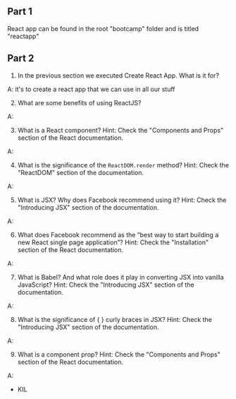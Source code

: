 ## Part 1

React app can be found in the root "bootcamp" folder and is titled "reactapp"

## Part 2

1. In the previous section we executed Create React App. What is it for?

A: it's to create a react app that we can use in all our stuff

2. What are some benefits of using ReactJS?

A: 

3. What is a React component? Hint: Check the "Components and Props" section of the React documentation.

A:

4. What is the significance of the `ReactDOM.render` method? Hint: Check the "ReactDOM" section of the documentation.

A: 

5. What is JSX? Why does Facebook recommend using it? Hint: Check the "Introducing JSX" section of the documentation.

A: 

6. What does Facebook recommend as the “best way to start building a new React single page application”? Hint: Check the "Installation" section of the React documentation.

A: 

7. What is Babel? And what role does it play in converting JSX into vanilla JavaScript? Hint: Check the "Introducing JSX" section of the documentation.

A: 

8. What is the significance of { } curly braces in JSX? Hint: Check the "Introducing JSX" section of the documentation.

A: 

9.  What is a component prop? Hint: Check the "Components and Props" section of the React documentation.

A: 

- KIL
